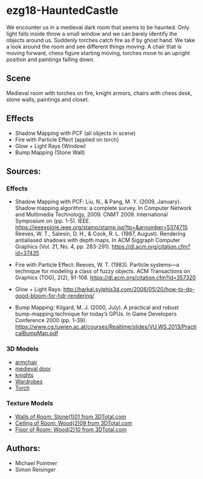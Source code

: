 # ezg18-HauntedCastle
We encounter us in a medieval dark room that seems to be haunted. Only light falls inside throw a small window and we can barely identify the objects around us. Suddenly torches catch fire as if by ghost hand. We take a look around the room and see different things moving: A chair that is moving forward, chess figure starting moving, torches move to an upright position and paintings falling down.


## Scene
Medieval room with torches on fire, knight armors, chairs with chess desk, stone walls, paintings and closet.

## Effects
* Shadow Mapping with PCF (all objects in scene)
* Fire with Particle Effect (applied on torch)
* Glow + Light Rays (Window)
* Bump Mapping (Stone Wall)


## Sources:
### Effects
* Shadow Mapping with PCF:
Liu, N., & Pang, M. Y. (2009, January). Shadow mapping algorithms: a complete survey. In Computer Network and Multimedia Technology, 2009. CNMT 2009. International Symposium on (pp. 1-5). IEEE. https://ieeexplore.ieee.org/stamp/stamp.jsp?tp=&arnumber=5374715 Reeves, W. T., Salesin, D. H., & Cook, R. L. (1987, August). Rendering antialiased shadows with depth maps. In ACM Siggraph Computer Graphics (Vol. 21, No. 4, pp. 283-291).
https://dl.acm.org/citation.cfm?id=37435

* Fire with Particle Effect: Reeves, W. T. (1983). Particle systems—a technique for modeling a class of fuzzy objects. ACM Transactions on Graphics (TOG), 2(2), 91-108. https://dl.acm.org/citation.cfm?id=357320

* Glow + Light Rays: http://harkal.sylphis3d.com/2006/05/20/how-to-do-good-bloom-for-hdr-rendering/

* Bump Mapping: Kilgard, M. J. (2000, July). A practical and robust bump-mapping technique for today’s GPUs. In Game Developers Conference 2000 (pp. 1-39). https://www.cg.tuwien.ac.at/courses/Realtime/slides/VU.WS.2013/PracticalBumpMap.pdf

### 3D Models
* [armchair](https://free3d.com/3d-model/armchair-2422.html)
* [medieval door](https://free3d.com/3d-model/medieval-door-16986.html)
* [knights](https://free3d.com/3d-model/knight-84265.html)
* [Wardrobes](https://www.turbosquid.com/3d-models/set-corona-wardrobes-3ds-free/890180)
* [Torch](https://www.yobi3d.com/q/3d-models-fire-torch)

### Texture Models
* [Walls of Room: Stone(1)01 from 3DTotal.com](https://www.cg.tuwien.ac.at/courses/Textures/Total_Textures_V1/)
* [Ceiling of Room: Wood(2)09 from 3DTotal.com](https://www.cg.tuwien.ac.at/courses/Textures/Total_Textures_V1/)
* [Floor of Room: Wood(2)10 from 3DTotal.com](https://www.cg.tuwien.ac.at/courses/Textures/Total_Textures_V1/)

## Authors:
* Michael Pointner
* Simon Reisinger
